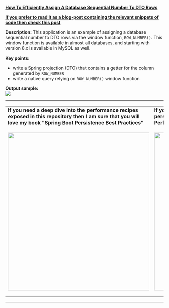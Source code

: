 **[How To Efficiently Assign A Database Sequential Number To DTO Rows](https://github.com/AnghelLeonard/Hibernate-SpringBoot/tree/master/HibernateSpringBootAssignSequentialNumber)**
 
<b><a href="https://persistencelayer.wixsite.com/springboot-hibernate/post/how-to-efficiently-assign-a-database-sequential-number-to-dto-rows">If you prefer to read it as a blog-post containing the relevant snippets of code then check this post</a></b>

**Description:** This application is an example of assigning a database sequential number to DTO rows via the window function, `ROW_NUMBER()`. This window function is available in almost all databases, and starting with version 8.x is available in MySQL as well.

**Key points:**
- write a Spring projection (DTO) that contains a getter for the column generated by `ROW_NUMBER`
- write a native query relying on `ROW_NUMBER()` window function
     
**Output sample:**\
![](https://github.com/AnghelLeonard/Hibernate-SpringBoot/blob/master/HibernateSpringBootAssignSequentialNumber/assign%20sequential%20number%20to%20rows.png)
     
-----------------------------------------------------------------------------------------------------------------------    
<table>
     <tr><td><b>If you need a deep dive into the performance recipes exposed in this repository then I am sure that you will love my book "Spring Boot Persistence Best Practices"</b></td><td><b>If you need a hand of tips and illustrations of 100+ Java persistence performance issues then "Java Persistence Performance Illustrated Guide" is for you.</b></td></tr>
     <tr><td>
<a href="https://www.apress.com/us/book/9781484256251"><p align="left"><img src="https://github.com/AnghelLeonard/Hibernate-SpringBoot/blob/master/Spring%20Boot%20Persistence%20Best%20Practices.jpg" height="500" width="450"/></p></a>
</td><td>
<a href="https://leanpub.com/java-persistence-performance-illustrated-guide"><p align="right"><img src="https://github.com/AnghelLeonard/Hibernate-SpringBoot/blob/master/Java%20Persistence%20Performance%20Illustrated%20Guide.jpg" height="500" width="450"/></p></a>
</td></tr></table>

-----------------------------------------------------------------------------------------------------------------------    

